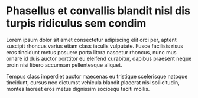 # Phasellus et convallis blandit nisl dis turpis ridiculus sem condim

Lorem ipsum dolor sit amet consectetur adipiscing elit orci per, aptent suscipit rhoncus varius etiam class iaculis vulputate. Fusce facilisis risus eros tincidunt metus posuere porta litora nascetur rhoncus, nunc mus ornare id duis auctor porttitor eu eleifend curabitur, dapibus praesent neque proin nisi libero accumsan pellentesque aliquet.

Tempus class imperdiet auctor maecenas eu tristique scelerisque natoque tincidunt, cursus nec dictumst vehicula blandit placerat nisl sollicitudin, montes laoreet eros metus dignissim sociosqu taciti mollis.
